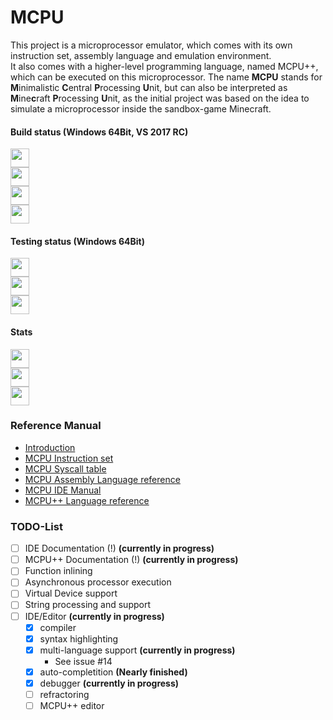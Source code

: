 # MCPU
This project is a microprocessor emulator, which comes with its own instruction set, assembly language and emulation environment.  
It also comes with a higher-level programming language, named MCPU++, which can be executed on this microprocessor.
The name **MCPU** stands for **M**inimalistic **C**entral **P**rocessing **U**nit, but can also be interpreted as **M**ine**c**raft **P**rocessing **U**nit, as the initial project was based on the idea to simulate a microprocessor inside the sandbox-game Minecraft.

#### Build status (Windows 64Bit, VS 2017 RC)
[<img src="https://ci.appveyor.com/api/projects/status/k9t9jqap2iemau3c/branch/master?svg=true&pendingText=master%20-%20pending&failingText=master%20-%20failed&passingText=master%20-%20passed" height="30"/>](https://ci.appveyor.com/project/Unknown6656/mcpu/branch/master)<br/>
[<img src="https://ci.appveyor.com/api/projects/status/k9t9jqap2iemau3c/branch/dev?svg=true&pendingText=dev%20-%20pending&failingText=dev%20-%20failed&passingText=dev%20-%20passed" height="30"/>](https://ci.appveyor.com/project/Unknown6656/mcpu/branch/dev)<br/>
[<img src="https://ci.appveyor.com/api/projects/status/k9t9jqap2iemau3c/branch/mcpu%2B%2B?svg=true&pendingText=mcpu%2B%2B%20-%20pending&failingText=mcpu%2B%2B%20-%20failed&passingText=mcpu%2B%2B%20-%20passed" height="30"/>](https://ci.appveyor.com/project/Unknown6656/mcpu/branch/mcpu%2B%2B)<br/>
[<img src="https://img.shields.io/github/release/Unknown6656/MCPU.svg" height="30"/>](https://github.com/Unknown6656/MCPU/releases)

#### Testing status (Windows 64Bit)
[<img src="https://ci.appveyor.com/api/projects/status/fyvayfc9e82xh6eg/branch/master?svg=true&pendingText=master%20-%20pending&failingText=master%20-%20failed&passingText=master%20-%20passed" height="30"/>](https://ci.appveyor.com/project/Unknown6656/mcpu-he9wv/branch/master)<br/>
[<img src="https://ci.appveyor.com/api/projects/status/fyvayfc9e82xh6eg/branch/dev?svg=true&pendingText=dev%20-%20pending&failingText=dev%20-%20failed&passingText=dev%20-%20passed" height="30"/>](https://ci.appveyor.com/project/Unknown6656/mcpu-he9wv/branch/dev)<br/>
[<img src="https://ci.appveyor.com/api/projects/status/fyvayfc9e82xh6eg/branch/mcpu%2B%2B?svg=true&pendingText=mcpu%2B%2B%20-%20pending&failingText=mcpu%2B%2B%20-%20failed&passingText=mcpu%2B%2B%20-%20passed" height="30"/>](https://ci.appveyor.com/project/Unknown6656/mcpu-he9wv/branch/mcpu%2B%2B)

#### Stats
[<img src="https://img.shields.io/issuestats/i/github/Unknown6656/MCPU.svg" height="30"/>](https://github.com/Unknown6656/MCPU/issues)<br/>
[<img src="https://img.shields.io/issuestats/p/github/Unknown6656/MCPU.svg" height="30"/>](https://github.com/Unknown6656/MCPU/pulls)<br/>
[<img src="https://img.shields.io/github/downloads/Unknown6656/MCPU/total.svg" height="30"/><br/>](https://github.com/Unknown6656/MCPU/releases)

### Reference Manual

* [Introduction](https://github.com/Unknown6656/MCPU/blob/documentation/Documentation/introduction.md)
* [MCPU Instruction set](https://github.com/Unknown6656/MCPU/blob/documentation/Documentation/instruction-set.md)
* [MCPU Syscall table](https://github.com/Unknown6656/MCPU/blob/documentation/Documentation/syscalls.md)
* [MCPU Assembly Language reference](https://github.com/Unknown6656/MCPU/blob/documentation/Documentation/language-reference.md)
* [MCPU IDE Manual](https://github.com/Unknown6656/MCPU/blob/documentation/Documentation/ide.md)
* [MCPU++ Language reference](https://github.com/Unknown6656/MCPU/blob/documentation/Documentation/mcpu++.md)

### TODO-List

- [ ] IDE Documentation (!) **(currently in progress)**
- [ ] MCPU++ Documentation (!) **(currently in progress)**
- [ ] Function inlining
- [ ] Asynchronous processor execution
- [ ] Virtual Device support
- [ ] String processing and support
- [ ] IDE/Editor **(currently in progress)**
    - [x] compiler
    - [x] syntax highlighting
    - [X] multi-language support **(currently in progress)**
        - See issue #14
    - [x] auto-completition **(Nearly finished)**
    - [x] debugger **(currently in progress)**
    - [ ] refractoring
    - [ ] MCPU++ editor